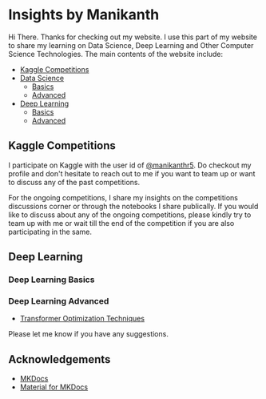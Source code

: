 # Insights by Manikanth
Hi There. Thanks for checking out my website. I use this part of my website to share my learning on Data Science, Deep Learning and Other Computer Science Technologies. The main contents of the website include:

- [Kaggle Competitions](/kaggle/)
- [Data Science](/data-science/)
    * [Basics](/data-science/basics/)
    * [Advanced](/data-science/advanced/)
- [Deep Learning](/deep-learning/)
    * [Basics](/deep-learning/basics/)
    * [Advanced](/deep-learning/advanced/)

## Kaggle Competitions
I participate on Kaggle with the user id of <a href="https://kaggle.com/manikanthr5/" target="_blank" label="Manikanth Reddy on Kaggle">@manikanthr5</a>. Do checkout my profile and don't hesitate to reach out to me if you want to team up or want to discuss any of the past competitions. 

For the ongoing competitions, I share my insights on the competitions discussions corner or through the notebooks I share publically. If you would like to discuss about any of the ongoing competitions, please kindly try to team up with me or wait till the end of the competition if you are also participating in the same. 

## Deep Learning

### Deep Learning Basics


### Deep Learning Advanced
- [Transformer Optimization Techniques](/insights/deep-learning/advanced/transformer-optimization-techniques/)


Please let me know if you have any suggestions.

## Acknowledgements
- <a href="https://www.mkdocs.org/" target="_blank" title="MKDocs">MKDocs</a>
- <a href="https://squidfunk.github.io/mkdocs-material/" target="_blank" title="Material for MKDocs">Material for MKDocs</a>